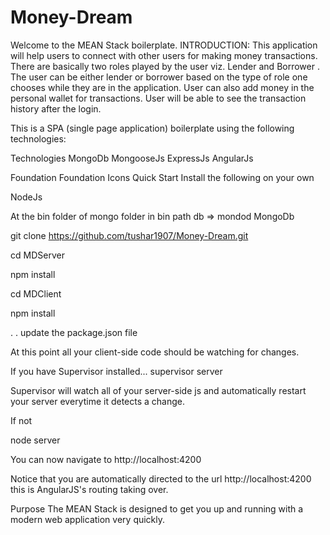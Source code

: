 # Money-Dream
Welcome to the MEAN Stack boilerplate.
INTRODUCTION:
This application will help users to connect with other users for making money transactions.
There are basically two roles played by the user viz. Lender and Borrower .
The user can be either lender or borrower based on the type of role one chooses while they are in the application.
User can also add money in the personal wallet for transactions.
User will be able to see the transaction history after the login.

This is a SPA (single page application) boilerplate using the following technologies:

Technologies
MongoDb
MongooseJs
ExpressJs
AngularJs

Foundation
Foundation Icons
Quick Start
Install the following on your own

NodeJs



At the bin folder of mongo folder in bin path db => mondod
MongoDb

git clone https://github.com/tushar1907/Money-Dream.git

cd MDServer

npm install

cd MDClient

npm install

.
.
update the package.json file

At this point all your client-side code should be watching for changes.

If you have Supervisor installed... supervisor server

Supervisor will watch all of your server-side js and automatically restart your server everytime it detects a change.

If not

node server

You can now navigate to http://localhost:4200

Notice that you are automatically directed to the url http://localhost:4200 this is AngularJS's routing taking over.

Purpose
The MEAN Stack is designed to get you up and running with a modern web application very quickly.

